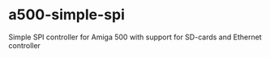 # a500-simple-spi
Simple SPI controller for Amiga 500 with support for SD-cards and Ethernet controller
